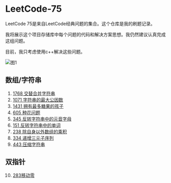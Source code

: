# LeetCode-75

LeetCode 75是来自LeetCode经典问题的集合。这个仓库是我的刷题记录。



我将展示这个项目存储库中每个问题的代码和解决方案思想。我仍然建议认真完成这组问题。



目前，我只考虑使用c++解决这些问题。



![图1](https://assets.leetcode.cn/aliyun-lc-upload/study_plan_v2/leetcode-75/cover)

## 数组/字符串

1. [1768 交替合并字符串](1768交替合并字符串)
2. [1071 字符串的最大公因数](1071字符串的最大公因数)
3. [1431 拥有最多糖果的孩子](1431拥有最多糖果的孩子)
4. [605 种花问题](605种花问题)
5. [345 反转字符串中的元音字母](345反转字符串中的元音字母)
6. [151 反转字符串中的单词](151反转字符串中的单词)
7. [238 除自身以外数组的乘积](238除自身以外数组的乘积)
8. [334 递增三元子序列](334递增三元子序列)
9. [443 压缩字符串](443压缩字符串)

## 双指针
10. [283移动零](283移动零)